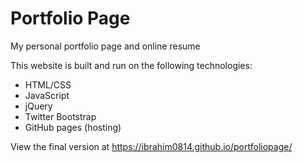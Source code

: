 Portfolio Page
=====

My personal portfolio page and online resume 

This website is built and run on the following technologies:
- HTML/CSS
- JavaScript 
- jQuery 
- Twitter Bootstrap  
- GitHub pages (hosting)

View the final version at 
https://ibrahim0814.github.io/portfoliopage/
